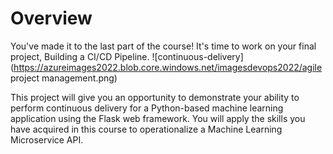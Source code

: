 # Overview
You've made it to the last part of the course! It's time to work on your final project, Building a CI/CD Pipeline.
![continuous-delivery](https://azureimages2022.blob.core.windows.net/imagesdevops2022/agile project management.png)

This project will give you an opportunity to demonstrate your ability to perform continuous delivery for a Python-based machine learning application using the Flask web framework. You will apply the skills you have acquired in this course to operationalize a Machine Learning Microservice API.
